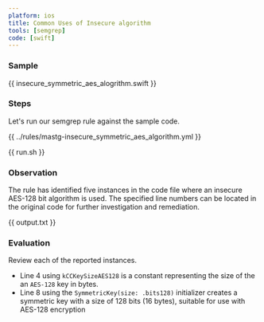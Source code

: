 ```yaml
---
platform: ios
title: Common Uses of Insecure algorithm
tools: [semgrep]
code: [swift]
---
```


### Sample

{{ insecure_symmetric_aes_alogrithm.swift }}

### Steps

Let's run our semgrep rule against the sample code.

{{ ../rules/mastg-insecure_symmetric_aes_algorithm.yml }}

{{ run.sh }}

### Observation

The rule has identified five instances in the code file where an insecure AES-128 bit algorithm is used. The specified line numbers can be located in the original code for further investigation and remediation.

{{ output.txt }}

### Evaluation

Review each of the reported instances.

- Line 4 using `kCCKeySizeAES128` is a constant representing the size of the an `AES-128` key in bytes.
- Line 8 using the `SymmetricKey(size: .bits128)` initializer creates a symmetric key with a size of 128 bits (16 bytes), suitable for use with AES-128 encryption

